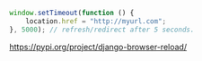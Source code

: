 ```javascript
window.setTimeout(function () {
    location.href = "http://myurl.com";
}, 5000); // refresh/redirect after 5 seconds.
```


https://pypi.org/project/django-browser-reload/

